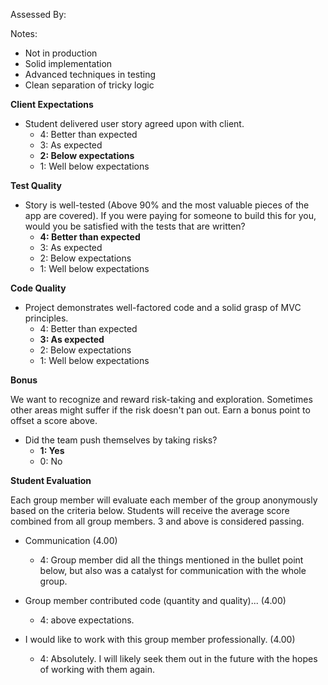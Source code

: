 Assessed By:

Notes:

* Not in production
* Solid implementation
* Advanced techniques in testing
* Clean separation of tricky logic


**Client Expectations**

* Student delivered user story agreed upon with client.
  * 4: Better than expected
  * 3: As expected
  * **2: Below expectations**
  * 1: Well below expectations

**Test Quality**

* Story is well-tested (Above 90% and the most valuable pieces of the app are covered). If you were paying for someone to build this for you, would you be satisfied with the tests that are written?
    * **4: Better than expected**
    * 3: As expected
    * 2: Below expectations
    * 1: Well below expectations

**Code Quality**

* Project demonstrates well-factored code and a solid grasp of MVC principles.
    * 4: Better than expected
    * **3: As expected**
    * 2: Below expectations
    * 1: Well below expectations

**Bonus**

We want to recognize and reward risk-taking and exploration. Sometimes other areas might suffer if the risk doesn't pan out. Earn a bonus point to offset a score above.

* Did the team push themselves by taking risks?
    * **1: Yes**
    * 0: No

**Student Evaluation**

Each group member will evaluate each member of the group anonymously based on the criteria below. Students will receive the average score combined from all group members. 3 and above is considered passing.

* Communication (4.00)
  * 4: Group member did all the things mentioned in the bullet point below, but also was a catalyst for communication with the whole group.

* Group member contributed code (quantity and quality)... (4.00)
  * 4: above expectations.

* I would like to work with this group member professionally. (4.00)
  * 4: Absolutely. I will likely seek them out in the future with the hopes of working with them again.
